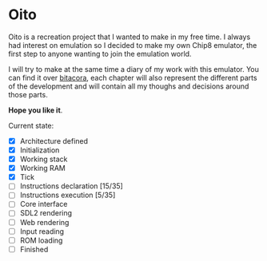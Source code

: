 # Oito
Oito is a recreation project that I wanted to make in my free time.
I always had interest on emulation so I decided to make my own Chip8 emulator, 
the first step to anyone wanting to join the emulation world.

I will try to make at the same time a diary of my work with this emulator.
You can find it over [bitacora](/bitacora), each chapter will also represent the different parts of the development and will contain all my thoughs and decisions around those parts.

**Hope you like it**.

Current state:
- [x] Architecture defined
- [x] Initialization
- [x] Working stack
- [x] Working RAM
- [x] Tick
- [ ] Instructions declaration [15/35]
- [ ] Instructions execution [5/35]
- [ ] Core interface
- [ ] SDL2 rendering
- [ ] Web rendering
- [ ] Input reading
- [ ] ROM loading
- [ ] Finished